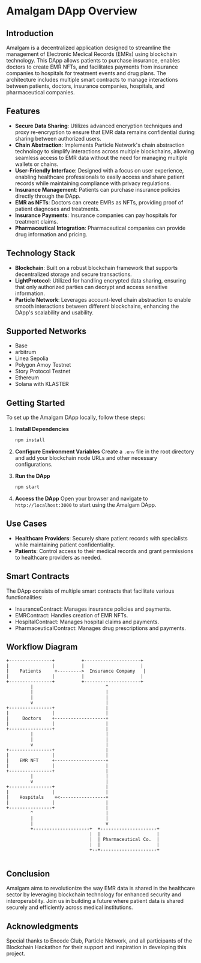 # Amalgam DApp Overview

## Introduction

Amalgam is a decentralized application designed to streamline the management of Electronic Medical Records (EMRs) using blockchain technology. This DApp allows patients to purchase insurance, enables doctors to create EMR NFTs, and facilitates payments from insurance companies to hospitals for treatment events and drug plans. The architecture includes multiple smart contracts to manage interactions between patients, doctors, insurance companies, hospitals, and pharmaceutical companies.

## Features

- **Secure Data Sharing**: Utilizes advanced encryption techniques and proxy re-encryption to ensure that EMR data remains confidential during sharing between authorized users.
- **Chain Abstraction**: Implements Particle Network's chain abstraction technology to simplify interactions across multiple blockchains, allowing seamless access to EMR data without the need for managing multiple wallets or chains.
- **User-Friendly Interface**: Designed with a focus on user experience, enabling healthcare professionals to easily access and share patient records while maintaining compliance with privacy regulations.
- **Insurance Management**: Patients can purchase insurance policies directly through the DApp.
- **EMR as NFTs**: Doctors can create EMRs as NFTs, providing proof of patient diagnoses and treatments.
- **Insurance Payments**: Insurance companies can pay hospitals for treatment claims.
- **Pharmaceutical Integration**: Pharmaceutical companies can provide drug information and pricing.

## Technology Stack

- **Blockchain**: Built on a robust blockchain framework that supports decentralized storage and secure transactions.
- **LightProtocol**: Utilized for handling encrypted data sharing, ensuring that only authorized parties can decrypt and access sensitive information.
- **Particle Network**: Leverages account-level chain abstraction to enable smooth interactions between different blockchains, enhancing the DApp's scalability and usability.

## Supported Networks

- Base
- arbitrum
- Linea Sepolia
- Polygon Amoy Testnet
- Story Protocol Testnet
- Ethereum
- Solana with KLASTER

## Getting Started

To set up the Amalgam DApp locally, follow these steps:

1. **Install Dependencies**

   ```bash
   npm install
   ```

2. **Configure Environment Variables**
   Create a `.env` file in the root directory and add your blockchain node URLs and other necessary configurations.

3. **Run the DApp**

   ```bash
   npm start
   ```

4. **Access the DApp**
   Open your browser and navigate to `http://localhost:3000` to start using the Amalgam DApp.

## Use Cases

- **Healthcare Providers**: Securely share patient records with specialists while maintaining patient confidentiality.
- **Patients**: Control access to their medical records and grant permissions to healthcare providers as needed.

## Smart Contracts

The DApp consists of multiple smart contracts that facilitate various functionalities:

- InsuranceContract: Manages insurance policies and payments.
- EMRContract: Handles creation of EMR NFTs.
- HospitalContract: Manages hospital claims and payments.
- PharmaceuticalContract: Manages drug prescriptions and payments.

## Workflow Diagram

```plaintext
+----------------+          +---------------------+
|                |          |                     |
|    Patients     +--------->  Insurance Company   |
|                |          |                     |
+----------------+          +---------------------+
         |                           ^
         |                           |
         |                           |
         v                           |
+----------------+                   |
|                |                   |
|     Doctors    +-------------------+
|                |                   |
+----------------+                   |
         |                           |
         |                           |
         v                           |
+----------------+                   |
|                |                   |
|    EMR NFT     +-------------------+
|                |                   |
+----------------+                   |
         |                           |
         v                           |
+----------------+                   |
|                |                   |
|    Hospitals    +<-----------------+
|                |                   |
+----------------+                   |
         ^                           |
         |                           |
         |                           v
         +---------------------+  +---------------------+
                               |  |                     |
                               |  | Pharmaceutical Co.  |
                               |  |                     |
                               +--+---------------------+


```

## Conclusion

Amalgam aims to revolutionize the way EMR data is shared in the healthcare sector by leveraging blockchain technology for enhanced security and interoperability. Join us in building a future where patient data is shared securely and efficiently across medical institutions.

## Acknowledgments

Special thanks to Encode Club, Particle Network, and all participants of the Blockchain Hackathon for their support and inspiration in developing this project.
